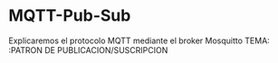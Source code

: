 # MQTT-Pub-Sub
Explicaremos el protocolo MQTT mediante el broker Mosquitto
TEMA: :PATRON DE PUBLICACION/SUSCRIPCION
